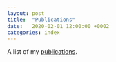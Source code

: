 ```yaml
---
layout: post
title:  "Publications"
date:   2020-02-01 12:00:00 +0002
categories: index
---
```


A list of my [publications](http://inspirehep.net/search?p=exactauthor%3AH.Bantilan.2&sf=earliestdate).


